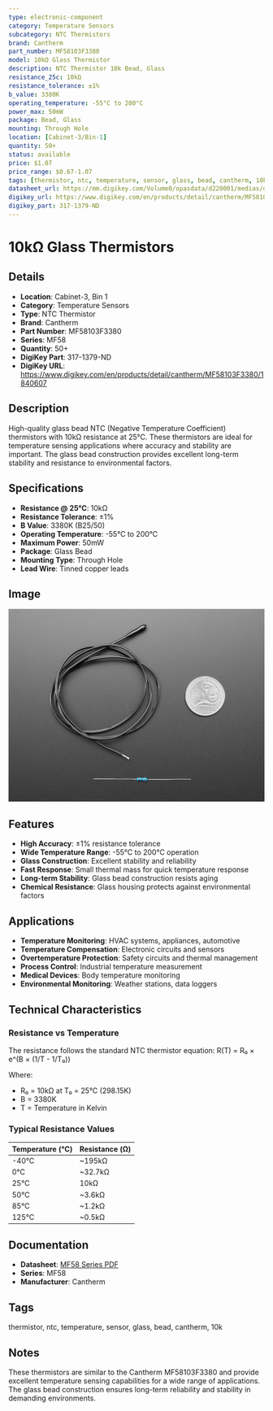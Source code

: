 ```yaml
---
type: electronic-component
category: Temperature Sensors
subcategory: NTC Thermistors
brand: Cantherm
part_number: MF58103F3380
model: 10kΩ Glass Thermistor
description: NTC Thermistor 10k Bead, Glass
resistance_25c: 10kΩ
resistance_tolerance: ±1%
b_value: 3380K
operating_temperature: -55°C to 200°C
power_max: 50mW
package: Bead, Glass
mounting: Through Hole
location: [Cabinet-3/Bin-1]
quantity: 50+
status: available
price: $1.07
price_range: $0.67-1.07
tags: [thermistor, ntc, temperature, sensor, glass, bead, cantherm, 10k]
datasheet_url: https://mm.digikey.com/Volume0/opasdata/d220001/medias/docus/607/MF58_51.pdf
digikey_url: https://www.digikey.com/en/products/detail/cantherm/MF58103F3380/1840607
digikey_part: 317-1379-ND
---
```


# 10kΩ Glass Thermistors

## Details

- **Location**: Cabinet-3, Bin 1
- **Category**: Temperature Sensors
- **Type**: NTC Thermistor
- **Brand**: Cantherm
- **Part Number**: MF58103F3380
- **Series**: MF58
- **Quantity**: 50+
- **DigiKey Part**: 317-1379-ND
- **DigiKey URL**: https://www.digikey.com/en/products/detail/cantherm/MF58103F3380/1840607

## Description

High-quality glass bead NTC (Negative Temperature Coefficient) thermistors with 10kΩ resistance at 25°C. These thermistors are ideal for temperature sensing applications where accuracy and stability are important. The glass bead construction provides excellent long-term stability and resistance to environmental factors.

## Specifications

- **Resistance @ 25°C**: 10kΩ
- **Resistance Tolerance**: ±1%
- **B Value**: 3380K (B25/50)
- **Operating Temperature**: -55°C to 200°C
- **Maximum Power**: 50mW
- **Package**: Glass Bead
- **Mounting Type**: Through Hole
- **Lead Wire**: Tinned copper leads

## Image

![10kΩ NTC Thermistor](../attachments/10k-thermistor-adafruit-372.jpg)

## Features

- **High Accuracy**: ±1% resistance tolerance
- **Wide Temperature Range**: -55°C to 200°C operation
- **Glass Construction**: Excellent stability and reliability
- **Fast Response**: Small thermal mass for quick temperature response
- **Long-term Stability**: Glass bead construction resists aging
- **Chemical Resistance**: Glass housing protects against environmental factors

## Applications

- **Temperature Monitoring**: HVAC systems, appliances, automotive
- **Temperature Compensation**: Electronic circuits and sensors
- **Overtemperature Protection**: Safety circuits and thermal management
- **Process Control**: Industrial temperature measurement
- **Medical Devices**: Body temperature monitoring
- **Environmental Monitoring**: Weather stations, data loggers

## Technical Characteristics

### Resistance vs Temperature

The resistance follows the standard NTC thermistor equation:
R(T) = R₀ × e^(B × (1/T - 1/T₀))

Where:

- R₀ = 10kΩ at T₀ = 25°C (298.15K)
- B = 3380K
- T = Temperature in Kelvin

### Typical Resistance Values

| Temperature (°C) | Resistance (Ω) |
| ---------------- | -------------- |
| -40°C            | ~195kΩ         |
| 0°C              | ~32.7kΩ        |
| 25°C             | 10kΩ           |
| 50°C             | ~3.6kΩ         |
| 85°C             | ~1.2kΩ         |
| 125°C            | ~0.5kΩ         |

## Documentation

- **Datasheet**: [MF58 Series PDF](https://mm.digikey.com/Volume0/opasdata/d220001/medias/docus/607/MF58_51.pdf)
- **Series**: MF58
- **Manufacturer**: Cantherm

## Tags

thermistor, ntc, temperature, sensor, glass, bead, cantherm, 10k

## Notes

These thermistors are similar to the Cantherm MF58103F3380 and provide excellent temperature sensing capabilities for a wide range of applications. The glass bead construction ensures long-term reliability and stability in demanding environments.
